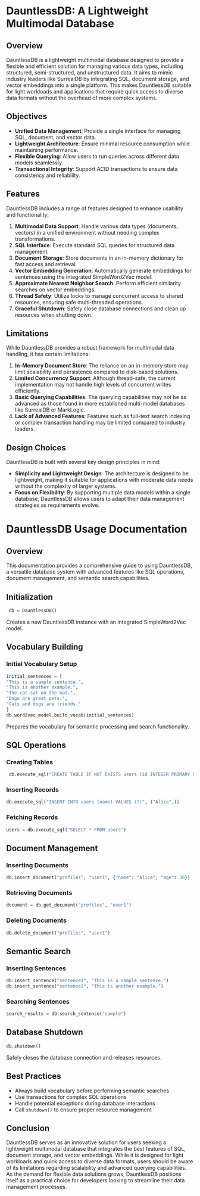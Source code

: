 # DauntlessDB: A Lightweight Multimodal Database

## Overview
DauntlessDB is a lightweight multimodal database designed to provide a flexible and efficient solution for managing various data types, including structured, semi-structured, and unstructured data. It aims to mimic industry leaders like SurrealDB by integrating SQL, document storage, and vector embeddings into a single platform. This makes DauntlessDB suitable for light workloads and applications that require quick access to diverse data formats without the overhead of more complex systems.

## Objectives
- **Unified Data Management**: Provide a single interface for managing SQL, document, and vector data.
- **Lightweight Architecture**: Ensure minimal resource consumption while maintaining performance.
- **Flexible Querying**: Allow users to run queries across different data models seamlessly.
- **Transactional Integrity**: Support ACID transactions to ensure data consistency and reliability.

## Features
DauntlessDB includes a range of features designed to enhance usability and functionality:

1. **Multimodal Data Support**: Handle various data types (documents, vectors) in a unified environment without needing complex transformations.
2. **SQL Interface**: Execute standard SQL queries for structured data management.
3. **Document Storage**: Store documents in an in-memory dictionary for fast access and retrieval.
4. **Vector Embedding Generation**: Automatically generate embeddings for sentences using the integrated SimpleWord2Vec model.
5. **Approximate Nearest Neighbor Search**: Perform efficient similarity searches on vector embeddings.
6. **Thread Safety**: Utilize locks to manage concurrent access to shared resources, ensuring safe multi-threaded operations.
7. **Graceful Shutdown**: Safely close database connections and clean up resources when shutting down.

## Limitations
While DauntlessDB provides a robust framework for multimodal data handling, it has certain limitations:

1. **In-Memory Document Store**: The reliance on an in-memory store may limit scalability and persistence compared to disk-based solutions.
2. **Limited Concurrency Support**: Although thread-safe, the current implementation may not handle high levels of concurrent writes efficiently.
3. **Basic Querying Capabilities**: The querying capabilities may not be as advanced as those found in more established multi-model databases like SurrealDB or MarkLogic.
4. **Lack of Advanced Features**: Features such as full-text search indexing or complex transaction handling may be limited compared to industry leaders.

## Design Choices
DauntlessDB is built with several key design principles in mind:

- **Simplicity and Lightweight Design**: The architecture is designed to be lightweight, making it suitable for applications with moderate data needs without the complexity of larger systems.
- **Focus on Flexibility**: By supporting multiple data models within a single database, DauntlessDB allows users to adapt their data management strategies as requirements evolve.

# DauntlessDB Usage Documentation

## Overview
This documentation provides a comprehensive guide to using DauntlessDB, a versatile database system with advanced features like SQL operations, document management, and semantic search capabilities.

## Initialization
```python
 db = DauntlessDB()
```
Creates a new DauntlessDB instance with an integrated SimpleWord2Vec model.

## Vocabulary Building
### Initial Vocabulary Setup

```python
initial_sentences = [
"This is a sample sentence.",
"This is another example.",
"The cat sat on the mat.",
"Dogs are great pets.",
"Cats and dogs are friends."
]
db.word2vec_model.build_vocab(initial_sentences)
```
Prepares the vocabulary for semantic processing and search functionality.

## SQL Operations
### Creating Tables
```python
 db.execute_sql("CREATE TABLE IF NOT EXISTS users (id INTEGER PRIMARY KEY, name TEXT)")
```
### Inserting Records
```python
db.execute_sql("INSERT INTO users (name) VALUES (?)", ("Alice",))
```
### Fetching Records
```python
users = db.execute_sql("SELECT * FROM users")
```

## Document Management
### Inserting Documents
```python
db.insert_document("profiles", "user1", {"name": "Alice", "age": 30})
```

### Retrieving Documents
```python
document = db.get_document("profiles", "user1")
```

### Deleting Documents
```python
db.delete_document("profiles", "user1")
```

## Semantic Search
### Inserting Sentences
```python
db.insert_sentence("sentence1", "This is a sample sentence.")
db.insert_sentence("sentence2", "This is another example.")
```

### Searching Sentences
```python
search_results = db.search_sentence("sample")
```

## Database Shutdown
```python
db.shutdown()
```
Safely closes the database connection and releases resources.

## Best Practices
- Always build vocabulary before performing semantic searches
- Use transactions for complex SQL operations
- Handle potential exceptions during database interactions
- Call `shutdown()` to ensure proper resource management

## Conclusion
DauntlessDB serves as an innovative solution for users seeking a lightweight multimodal database that integrates the best features of SQL, document storage, and vector embeddings. While it is designed for light workloads and quick access to diverse data formats, users should be aware of its limitations regarding scalability and advanced querying capabilities. As the demand for flexible data solutions grows, DauntlessDB positions itself as a practical choice for developers looking to streamline their data management processes.
